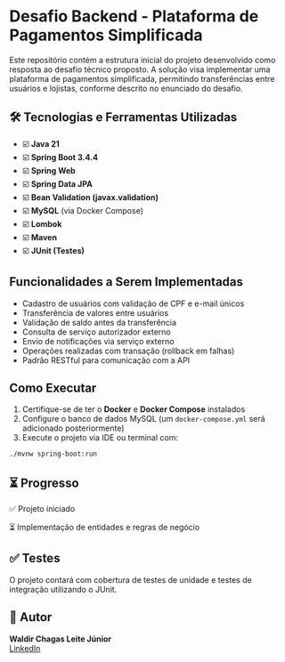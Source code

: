 # Desafio Backend - Plataforma de Pagamentos Simplificada

Este repositório contém a estrutura inicial do projeto desenvolvido como resposta ao desafio técnico proposto. A solução visa implementar uma plataforma de pagamentos simplificada, permitindo transferências entre usuários e lojistas, conforme descrito no enunciado do desafio.

## 🛠️ Tecnologias e Ferramentas Utilizadas

- ☑️ **Java 21**
- ☑️ **Spring Boot 3.4.4**
- ☑️ **Spring Web**
- ☑️ **Spring Data JPA**
- ☑️ **Bean Validation (javax.validation)**
- ☑️ **MySQL** (via Docker Compose)
- ☑️ **Lombok**
- ☑️ **Maven**
- ☑️ **JUnit (Testes)**

## Funcionalidades a Serem Implementadas

- Cadastro de usuários com validação de CPF e e-mail únicos
- Transferência de valores entre usuários
- Validação de saldo antes da transferência
- Consulta de serviço autorizador externo
- Envio de notificações via serviço externo
- Operações realizadas com transação (rollback em falhas)
- Padrão RESTful para comunicação com a API

## Como Executar

1. Certifique-se de ter o **Docker** e **Docker Compose** instalados
2. Configure o banco de dados MySQL (um `docker-compose.yml` será adicionado posteriormente)
3. Execute o projeto via IDE ou terminal com:
```bash
./mvnw spring-boot:run
```

## ⏳ Progresso

:white_check_mark: Projeto iniciado

:hourglass_flowing_sand: Implementação de entidades e regras de negócio

## ✅ Testes

O projeto contará com cobertura de testes de unidade e testes de integração utilizando o JUnit.

## 👤 Autor

**Waldir Chagas Leite Júnior**  
[LinkedIn](https://www.linkedin.com/in/waldirjuniorgpn/)  

